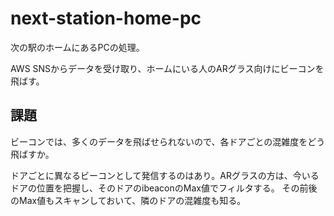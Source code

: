 # next-station-home-pc

次の駅のホームにあるPCの処理。

AWS SNSからデータを受け取り、ホームにいる人のARグラス向けにビーコンを飛ばす。

## 課題

ビーコンでは、多くのデータを飛ばせられないので、各ドアごとの混雑度をどう飛ばすか。

ドアごとに異なるビーコンとして発信するのはあり。ARグラスの方は、今いるドアの位置を把握し、そのドアのibeaconのMax値でフィルタする。
その前後のMax値もスキャンしておいて、隣のドアの混雑度も知る。
